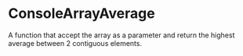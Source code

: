 # ConsoleArrayAverage
A function that accept the array as a parameter and return the highest average between 2 contiguous elements.
